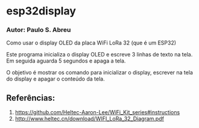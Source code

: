 # esp32display

### Autor: Paulo S. Abreu

Como usar o display OLED da placa WiFi LoRa 32 (que é um ESP32)

Este programa inicializa o display OLED e escreve 3 linhas de 
texto na tela.
Em seguida aguarda 5 segundos e apaga a tela.

O objetivo é mostrar os comando para inicializar o display,
escrever na tela do display e apagar o conteúdo da tela.

## Referências: 

1. https://github.com/Heltec-Aaron-Lee/WiFi_Kit_series#instructions
2. http://www.heltec.cn/download/WIFI_LoRa_32_Diagram.pdf
